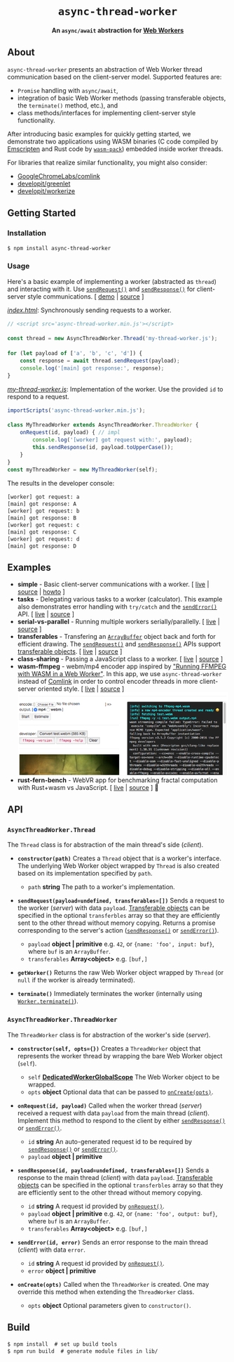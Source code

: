 <div align="center">
  <h1><code>async-thread-worker</code></h1>
  <p>
    <strong>An <code>async/await</code> abstraction for <a href="https://developer.mozilla.org/en-US/docs/Web/API/Worker">Web Workers</a></strong>
  </p>
</div>

## About

`async-thread-worker` presents an abstraction of Web Worker thread communication based on the client-server model. Supported features are:

- `Promise` handling with `async/await`,
- integration of basic Web Worker methods (passing transferable objects, the `terminate()` method, etc.), and
- class methods/interfaces for implementing client-server style functionality.

After introducing basic examples for quickly getting started, we demonstrate two applications using WASM binaries (C code compiled by [Emscripten](https://github.com/emscripten-core/emscripten) and Rust code by [`wasm-pack`](https://github.com/rustwasm/wasm-pack)) embedded inside worker threads.

For libraries that realize similar functionality, you might also consider:

- [GoogleChromeLabs/comlink](https://github.com/GoogleChromeLabs/comlink)
- [developit/greenlet](https://github.com/developit/greenlet)
- [developit/workerize](https://github.com/developit/workerize)

## Getting Started

### Installation

```
$ npm install async-thread-worker
```

### <a name="usage"></a>Usage

Here's a basic example of implementing a worker (abstracted as `thread`) and interacting with it.
Use [`sendRequest()`](#sendRequest) and [`sendResponse()`](#sendResponse) for client-server style communications.
[ [demo](https://w3reality.github.io/async-thread-worker/examples/simple/index.html) | [source](https://github.com/w3reality/async-thread-worker/tree/master/examples/simple) ]

[*index.html*](https://github.com/w3reality/async-thread-worker/blob/master/examples/simple/index.html): Synchronously sending requests to a worker.
```js
// <script src='async-thread-worker.min.js'></script>

const thread = new AsyncThreadWorker.Thread('my-thread-worker.js');

for (let payload of ['a', 'b', 'c', 'd']) {
    const response = await thread.sendRequest(payload);
    console.log('[main] got response:', response);
}
```

[*my-thread-worker.js*](https://github.com/w3reality/async-thread-worker/blob/master/examples/simple/my-thread-worker.js): Implementation of the worker.  Use the provided `id` to respond to a request.
```js
importScripts('async-thread-worker.min.js');

class MyThreadWorker extends AsyncThreadWorker.ThreadWorker {
    onRequest(id, payload) { // impl
        console.log('[worker] got request with:', payload);
        this.sendResponse(id, payload.toUpperCase());
    }
}
const myThreadWorker = new MyThreadWorker(self);
```

The results in the developer console:
```
[worker] got request: a
[main] got response: A
[worker] got request: b
[main] got response: B
[worker] got request: c
[main] got response: C
[worker] got request: d
[main] got response: D
```

## Examples

- **simple** - Basic client-server communications with a worker. [ [live](https://w3reality.github.io/async-thread-worker/examples/simple/index.html) | [source](https://github.com/w3reality/async-thread-worker/tree/master/examples/simple) | [howto](#usage) ]
- **tasks** - Delegating various tasks to a worker (calculator).  This example also demonstrates error handling with `try/catch` and the [`sendError()`](#sendError) API. [ [live](https://w3reality.github.io/async-thread-worker/examples/tasks/index.html) | [source](https://github.com/w3reality/async-thread-worker/tree/master/examples/tasks) ]
- **serial-vs-parallel** - Running multiple workers serially/parallelly. [ [live](https://w3reality.github.io/async-thread-worker/examples/serial-vs-parallel/index.html) | [source](https://github.com/w3reality/async-thread-worker/tree/master/examples/serial-vs-parallel) ]
- **transferables** - Transfering an [`ArrayBuffer`](https://developer.mozilla.org/en-US/docs/Web/JavaScript/Reference/Global_Objects/ArrayBuffer) object back and forth for efficient drawing.  The [`sendRequest()`](#sendRequest) and [`sendResponse()`](#sendResponse) APIs support [transferable objects](https://developers.google.com/web/updates/2011/12/Transferable-Objects-Lightning-Fast). [ [live](https://w3reality.github.io/async-thread-worker/examples/transferables/index.html) | [source](https://github.com/w3reality/async-thread-worker/tree/master/examples/transferables) ]
- **class-sharing** - Passing a JavaScript class to a worker. [ [live](https://w3reality.github.io/async-thread-worker/examples/class-sharing/index.html) | [source](https://github.com/w3reality/async-thread-worker/tree/master/examples/class-sharing) ]
- **wasm-ffmpeg** - webm/mp4 encoder app inspired by ["Running FFMPEG with WASM in a Web Worker"](https://paul.kinlan.me/running-ffmpeg-with-wasm-in-a-web-worker/).  In this app, we use `async-thread-worker` instead of [Comlink](https://github.com/GoogleChromeLabs/comlink) in order to control encoder threads in more client-server oriented style. [ [live](https://w3reality.github.io/async-thread-worker/examples/wasm-ffmpeg/index.html) | [source](https://github.com/w3reality/async-thread-worker/tree/master/examples/wasm-ffmpeg) ]
[![wasm-ffmpeg screenshot](./examples/wasm-ffmpeg/encoder-trim.png)](https://w3reality.github.io/async-thread-worker/examples/wasm-ffmpeg/index.html)
- **rust-fern-bench** - WebVR app for benchmarking fractal computation with Rust+wasm vs JavaScript. [ [live](https://w3reality.github.io/threelet/examples/rust-fern-bench/index.html) | [source](https://github.com/w3reality/threelet/tree/master/examples/rust-fern-bench) ] 🔗

## API

### `AsyncThreadWorker.Thread`
The `Thread` class is for abstraction of the main thread's side (*client*).

- **`constructor(path)`**
Creates a `Thread` object that is a worker's interface.  The underlying Web Worker object wrapped by `Thread` is also created based on its implementation specified by `path`.
    - `path` **string** The path to a worker's implementation.

- <a name="sendRequest"></a>**`sendRequest(payload=undefined, transferables=[])`**
Sends a request to the worker (*server*) with data `payload`.  [Transferable objects](https://developer.mozilla.org/en-US/docs/Web/API/Transferable) can be specified in the optional `transferbles` array so that they are efficiently sent to the other thread without memory copying.
Returns a promise corresponding to the server's action ([`sendResponse()`](#sendResponse) or [`sendError()`](#sendError)).
    - `payload` **object | primitive** e.g. `42`, or `{name: 'foo', input: buf}`, where `buf` is an `ArrayBuffer`.
    - `transferables` **Array\<object\>** e.g. `[buf,]`

- **`getWorker()`**
Returns the raw Web Worker object wrapped by `Thread` (or `null` if the worker is already terminated).

- **`terminate()`**
Immediately terminates the worker (internally using [`Worker.terminate()`](https://developer.mozilla.org/en-US/docs/Web/API/Worker/terminate)).

### `AsyncThreadWorker.ThreadWorker`
The `ThreadWorker` class is for abstraction of the worker's side (*server*).

- **`constructor(self, opts={})`**
Creates a `ThreadWorker` object that represents the worker thread by wrapping
 the bare Web Worker object (`self`).
    - `self` [**DedicatedWorkerGlobalScope**](https://developer.mozilla.org/en-US/docs/Web/API/DedicatedWorkerGlobalScope) The Web Worker object to be wrapped.
    - `opts` **object** Optional data that can be passed to [`onCreate(opts)`](#onCreate).

- <a name="onRequest"></a>**`onRequest(id, payload)`**
Called when the worker thread (*server*) received a request with data `payload` from the main thread (*client*).  Implement this method to respond to the client by either [`sendResponse()`](#sendResponse) or [`sendError()`](#sendError).
    - `id` **string** An auto-generated request id to be required by [`sendResponse()`](#sendResponse) or [`sendError()`](#sendError).
    - `payload` **object | primitive**

- <a name="sendResponse"></a>**`sendResponse(id, payload=undefined, transferables=[])`**
Sends a response to the main thread (*client*) with data `payload`.  [Transferable objects](https://developer.mozilla.org/en-US/docs/Web/API/Transferable) can be specified in the optional `transferbles` array so that they are efficiently sent to the other thread without memory copying.
    - `id` **string** A request id provided by [`onRequest()`](#onRequest).
    - `payload` **object | primitive** e.g. `42`, or `{name: 'foo', output: buf}`, where `buf` is an `ArrayBuffer`.
    - `transferables` **Array\<object\>** e.g. `[buf,]`

- <a name="sendError"></a>**`sendError(id, error)`**
Sends an error response to the main thread (*client*) with data `error`.
    - `id` **string** A request id provided by [`onRequest()`](#onRequest).
    - `error` **object | primitive**

- <a name="onCreate"></a>**`onCreate(opts)`**
Called when the `ThreadWorker` is created.  One may override this method when extending the `ThreadWorker` class.
    - `opts` **object** Optional parameters given to `constructor()`.

## Build

```
$ npm install  # set up build tools
$ npm run build  # generate module files in lib/
```
